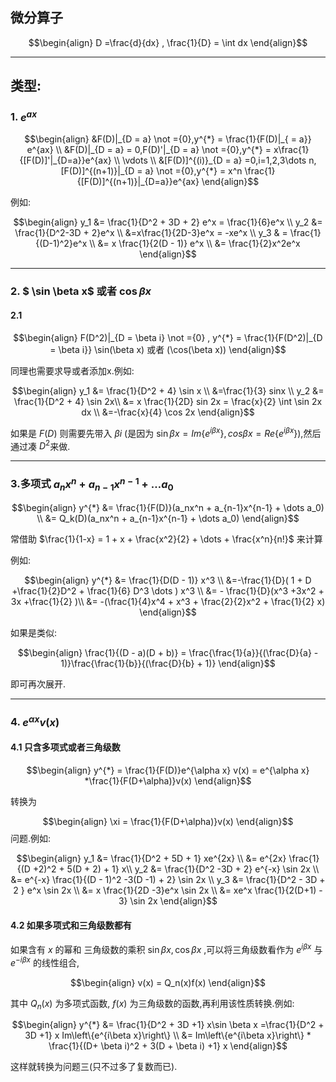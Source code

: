 ## 微分算子

$$\begin{align}
    D =\frac{d}{dx} , \frac{1}{D} = \int dx
\end{align}$$ 

---
## 类型:
### 1. $e^{ax}$

$$\begin{align}
    &F(D)|_{D = a} \not ={0},y^{*} = \frac{1}{F(D)|_{ = a}} e^{ax} \\
    &F(D)|_{D = a} = 0,F(D)'|_{D = a} \not ={0},y^{*} = x\frac{1}{[F(D)]'|_{D=a}}e^{ax} \\
    \vdots \\
    &[F(D)]^{(i)}_{D = a} =0,i=1,2,3\dots n,[F(D)]^{(n+1)}|_{D = a} \not ={0},y^{*} = x^n \frac{1}{[F(D)]^{(n+1)}|_{D=a}}e^{ax}
\end{align}$$

例如:

$$\begin{align}
    y_1 &= \frac{1}{D^2 + 3D + 2} e^x = \frac{1}{6}e^x \\
    y_2 &= \frac{1}{D^2-3D + 2}e^x \\
    &=x\frac{1}{2D-3}e^x = -xe^x \\
    y_3 & = \frac{1}{(D-1)^2}e^x \\
    &= x \frac{1}{2(D - 1)} e^x \\
    &= \frac{1}{2}x^2e^x
\end{align}$$

---
### 2. $ \sin \beta x$ 或者 $\cos \beta x$ 
#### 2.1

$$\begin{align}
    F(D^2)|_{D = \beta i} \not ={0} , y^{*} = \frac{1}{F(D^2)|_{D = \beta i}} \sin(\beta x) 或者  (\cos(\beta x))
\end{align}$$

同理也需要求导或者添加x.例如:

$$\begin{align}
    y_1 &= \frac{1}{D^2 + 4} \sin x \\
    &=\frac{1}{3} sinx \\
    y_2 &=  \frac{1}{D^2 + 4} \sin 2x\\
    &= x \frac{1}{2D} sin 2x = \frac{x}{2} \int \sin 2x dx \\
    &=-\frac{x}{4} \cos 2x  
\end{align}$$


如果是 $F(D)$ 则需要先带入 $\beta i$ (是因为 $\sin  \beta x = Im \left\{e^{i\beta x }\right\} , cos \beta x = Re \left\{ e^{i\beta x}\right\}$),然后通过凑 $D^2$来做.

---
### 3.多项式 $a_nx^n + a_{n-1}x^{n-1} + \dots a_0$

$$\begin{align}
    y^{*} &= \frac{1}{F(D)}(a_nx^n + a_{n-1}x^{n-1} + \dots a_0) \\
    &= Q_k(D)(a_nx^n + a_{n-1}x^{n-1} + \dots a_0) 
\end{align}$$

常借助 $\frac{1}{1-x} = 1 + x + \frac{x^2}{2} + \dots + \frac{x^n}{n!}$ 来计算

例如:

$$\begin{align}
    y^{*} &= \frac{1}{D(D - 1)} x^3 \\
    &=-\frac{1}{D}( 1 + D +\frac{1}{2}D^2 + \frac{1}{6} D^3 \dots ) x^3 \\
    &= - \frac{1}{D}(x^3 +3x^2 + 3x +\frac{1}{2} )\\ 
    &= -(\frac{1}{4}x^4 + x^3 + \frac{2}{2}x^2 + \frac{1}{2} x)
\end{align}$$

如果是类似:

$$\begin{align}
    \frac{1}{(D - a)(D + b)} = \frac{\frac{1}{a}}{(\frac{D}{a} - 1)}\frac{\frac{1}{b}}{(\frac{D}{b} + 1)}
\end{align}$$

即可再次展开.

---
### 4. $e^{\alpha x}v(x)$
#### 4.1 只含多项式或者三角级数



$$\begin{align}
    y^{*} = \frac{1}{F(D)}e^{\alpha x} v(x) = e^{\alpha x} *\frac{1}{F(D+\alpha)}v(x)
\end{align}$$

转换为

$$\begin{align}
    \xi = \frac{1}{F(D+\alpha)}v(x)
\end{align}$$
问题.例如:

$$\begin{align}
    y_1 &= \frac{1}{D^2 + 5D + 1} xe^{2x} \\
        &= e^{2x} \frac{1}{(D +2)^2 + 5(D + 2) + 1} x\\
    y_2 &= \frac{1}{D^2 -3D + 2} e^{-x} \sin 2x \\
    &= e^{-x} \frac{1}{(D - 1)^2 -3(D -1) + 2} \sin 2x \\
    y_3 &= \frac{1}{D^2 - 3D + 2 } e^x \sin 2x \\
    &= x \frac{1}{2D -3}e^x \sin 2x \\
    &= xe^x \frac{1}{2(D+1) - 3} \sin 2x
\end{align}$$


#### 4.2 如果多项式和三角级数都有
如果含有 $x$ 的幂和 三角级数的乘积 $\sin \beta x,\cos \beta x$ ,可以将三角级数看作为 $e^{i\beta x}$ 与 $e^{-i\beta x}$ 的线性组合,

$$\begin{align}
    v(x) = Q_n(x)f(x)
\end{align}$$ 

其中 $Q_n(x)$ 为多项式函数, $f(x)$ 为三角级数的函数,再利用该性质转换.例如:

$$\begin{align}
    y^{*} &= \frac{1}{D^2 + 3D +1} x\sin \beta x =\frac{1}{D^2 + 3D +1} x Im\left\{e^{i\beta x}\right\} \\
    &= Im\left\{e^{i\beta x}\right\} * \frac{1}{(D+ \beta i)^2 + 3(D + \beta i) +1} x
\end{align}$$

这样就转换为问题三(只不过多了复数而已).

